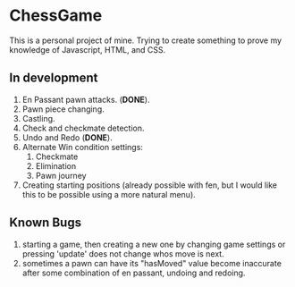 # ChessGame

This is a personal project of mine. Trying to create something to prove my knowledge of Javascript, HTML, and CSS.

## In development
1. En Passant pawn attacks. (**DONE**).
2. Pawn piece changing. 
3. Castling. 
4. Check and checkmate detection. 
5. Undo and Redo (**DONE**). 
6. Alternate Win condition settings:
    1. Checkmate
    2. Elimination
    3. Pawn journey
8. Creating starting positions (already possible with fen, but I would like this to be possible using a more natural menu).

## Known Bugs
1. starting a game, then creating a new one by changing game settings or pressing 'update' does not change whos move is next.
2. sometimes a pawn can have its "hasMoved" value become inaccurate after some combination of en passant, undoing and redoing.
